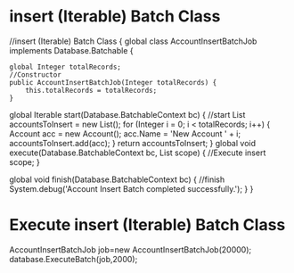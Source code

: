 # insert (Iterable<sObject>) Batch Class
//insert (Iterable<sObject>) Batch Class
{
global class AccountInsertBatchJob implements Database.Batchable<sObject> {    
   
    global Integer totalRecords;  
    //Constructor 
    public AccountInsertBatchJob(Integer totalRecords) {
        this.totalRecords = totalRecords;
    }   
global Iterable<sObject> start(Database.BatchableContext bc) {              //start
        List<Account> accountsToInsert = new List<Account>();
        for (Integer i = 0; i < totalRecords; i++) {
            Account acc = new Account();
            acc.Name = 'New Account ' + i;
            accountsToInsert.add(acc);
        }
        return accountsToInsert;
    }
global void execute(Database.BatchableContext bc, List<sObject> scope) {   //Execute
        insert scope;
    }

global void finish(Database.BatchableContext bc) {                          //finish
        System.debug('Account Insert Batch completed successfully.');
    }
}
     

# Execute insert (Iterable<sObject>) Batch Class
AccountInsertBatchJob job=new AccountInsertBatchJob(20000);
database.ExecuteBatch(job,2000);     



